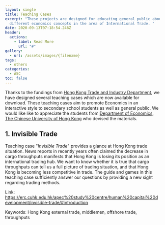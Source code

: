 ```yaml
---
layout: single
title: Teaching Cases
excerpt: "These projects are designed for educating general public about
  different economics concepts in the area of International Trade. "
date: 2020-09-13T07:18:54.246Z
header:
  actions:
    - label: Read More
      url: "#"
gallery:
  - url: /assets/images/{filename}
tags:
  - others
categories:
  - ASC
toc: false
---
```

Thanks to the fundings from [Hong Kong Trade and Industry Department](https://www.tid.gov.hk), we have designed several teaching cases which are now available for download. These teaching cases aim to promote Economics in an interactive style to secondary school students as well as general public. We would like like to appreciate the students from [Department of Economics, The Chinese University of Hong Kong](http://www.econ.cuhk.edu.hk/econ/en-gb/) who devised the materials.

## 1. Invisible Trade

Teaching case "*Invisible Trade*" provides a glance at Hong Kong trade situation. News reports in recently years often claimed the decrease in cargo throughputs manifests that Hong Kong is losing its position as an international trading hub. We want to know whether it is true that cargo throughputs can tell us a full picture of trading situation, and that Hong Kong is becoming less competitive in trade. The guide and games in this teaching case sufficiently answer our questions by providing a new sight regarding trading methods.

Link: <https://erc.cuhk.edu.hk/apec%20study%20centre/human%20capital%20development/invisible-trade/#introduction>

Keywords: Hong Kong external trade, middlemen, offshore trade, throughputs